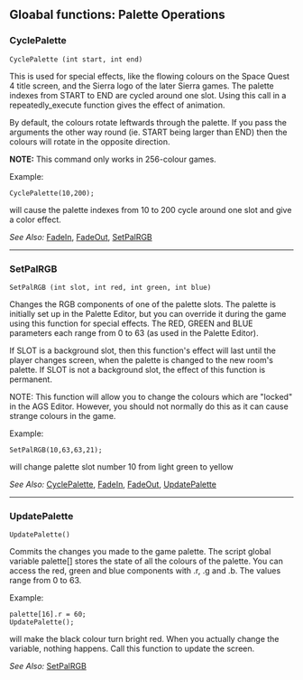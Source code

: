 ## Gloabal functions: Palette Operations

### CyclePalette

    CyclePalette (int start, int end)

This is used for special effects, like the flowing colours on the Space
Quest 4 title screen, and the Sierra logo of the later Sierra games. The
palette indexes from START to END are cycled around one slot. Using this
call in a repeatedly_execute function gives the effect of animation.

By default, the colours rotate leftwards through the palette. If you
pass the arguments the other way round (ie. START being larger than END)
then the colours will rotate in the opposite direction.

**NOTE:** This command only works in 256-colour games.

Example:

    CyclePalette(10,200);

will cause the palette indexes from 10 to 200 cycle around one slot and
give a color effect.

*See Also:* [FadeIn](Globalfunctions_Screen#fadein), [FadeOut](Globalfunctions_Screen#fadeout),
[SetPalRGB](Globalfunctions_Palette#setpalrgb)

---

### SetPalRGB

    SetPalRGB (int slot, int red, int green, int blue)

Changes the RGB components of one of the palette slots. The palette is
initially set up in the Palette Editor, but you can override it during
the game using this function for special effects. The RED, GREEN and
BLUE parameters each range from 0 to 63 (as used in the Palette Editor).

If SLOT is a background slot, then this function's effect will last
until the player changes screen, when the palette is changed to the new
room's palette. If SLOT is not a background slot, the effect of this
function is permanent.

NOTE: This function will allow you to change the colours which are
"locked" in the AGS Editor. However, you should not normally do this as
it can cause strange colours in the game.

Example:

    SetPalRGB(10,63,63,21);

will change palette slot number 10 from light green to yellow

*See Also:* [CyclePalette](Globalfunctions_Palette#cyclepalette),
[FadeIn](Globalfunctions_Screen#fadein), [FadeOut](Globalfunctions_Screen#fadeout),
[UpdatePalette](Globalfunctions_Palette#updatepalette)

---

### UpdatePalette

    UpdatePalette()

Commits the changes you made to the game palette. The script global
variable palette\[\] stores the state of all the colours of the palette.
You can access the red, green and blue components with .r, .g and .b.
The values range from 0 to 63.

Example:

    palette[16].r = 60;
    UpdatePalette();

will make the black colour turn bright red. When you actually change the
variable, nothing happens. Call this function to update the screen.

*See Also:* [SetPalRGB](Globalfunctions_Palette#setpalrgb)
